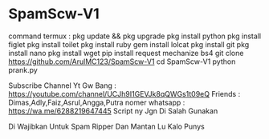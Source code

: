 # SpamScw-V1

command termux :
pkg update && pkg upgrade
pkg install python
pkg install figlet
pkg install toilet
pkg install ruby
gem install lolcat
pkg install git
pkg install nano
pkg install wget
pip install request mechanize bs4
git clone https://github.com/ArulMC123/SpamScw-V1
cd SpamScw-V1
python prank.py



Subscribe Channel Yt Gw Bang : 
https://youtube.com/channel/UCJh9I1GEVJk8qQWGs1t09eQ
Friends : Dimas,Adly,Faiz,Asrul,Angga,Putra
nomer whatsapp :
https://wa.me/6288219647445 
Script ny Jgn Di Salah Gunakan

Di Wajibkan Untuk Spam Ripper Dan Mantan Lu Kalo Punys
